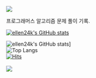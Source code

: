 
<img src="https://capsule-render.vercel.app/api?type=waving&color=BDBDC8&height=150&section=header" />

프로그래머스 알고리즘 문제 풀이 기록.

[![ellen24k's GitHub stats](https://github-readme-stats.vercel.app/api?username=ellen24k)](https://github.com/ellen24k/github-readme-stats)

![ellen24k's GitHub stats](https://github-readme-stats.vercel.app/api?username=ellen24k)]
<br>
![Top Langs](https://github-readme-stats.vercel.app/api/top-langs/?username=ellen24k)
<br>
[![Hits](https://hits.seeyoufarm.com/api/count/incr/badge.svg?url=https%3A%2F%2Fgithub.com%2Fellen24k%2Fhit-counter)](https://hits.seeyoufarm.com)           
<br>
<img src="https://capsule-render.vercel.app/api?type=waving&color=BDBDC8&height=150&section=footer" />
